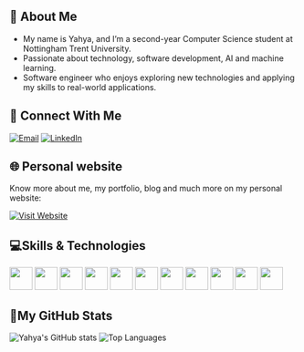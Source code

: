 ## 👦 About Me

- My name is Yahya, and I’m a second-year Computer Science student at Nottingham Trent University.
- Passionate about technology, software development, AI and machine learning.
- Software engineer who enjoys exploring new technologies and applying my skills to real-world applications.


## 🤝 Connect With Me
[![Email](https://img.shields.io/badge/Email-D14836?style=for-the-badge&logo=gmail&logoColor=white)](mailto:m.yahya@hotmail.it)
[![LinkedIn](https://img.shields.io/badge/LinkedIn-0077B5?style=for-the-badge&logo=linkedin&logoColor=white)](https://www.linkedin.com/in/yahya-limbada-3ba0021a0)


## 🌐 Personal website

Know more about me, my portfolio, blog and much more on my personal website:

[![Visit Website](https://img.shields.io/badge/Visit%20Website-007ACC?style=for-the-badge&logo=google-chrome&logoColor=white)](https://yourwebsite.com)

## 💻Skills & Technologies


<p align="left">
  <code><img height="40" src="https://img.shields.io/badge/AWS-232F3E?style=for-the-badge&logo=amazon-aws&logoColor=white"></code>
  <code><img height="40" src="https://img.shields.io/badge/Java-ED8B00?style=for-the-badge&logo=java&logoColor=white"></code>
  <code><img height="40" src="https://img.shields.io/badge/Python-3776AB?style=for-the-badge&logo=python&logoColor=white"></code>
  <code><img height="40" src="https://img.shields.io/badge/POSTgreSQL-4479A1?style=for-the-badge&logo=postegresql&logoColor=white"></code>
  <code><img height="40" src="https://img.shields.io/badge/-HTML5-E34F26?style=flat-square&logo=html5&logoColor=white"></code>
  <code><img height="40" src="https://img.shields.io/badge/-javascript-f7df1c?style=flat-square&logo=javascript&logoColor=black"></code>
  <code><img height="40" src="https://img.shields.io/badge/-Git-F05032?style=flat-square&logo=git&logoColor=white"></code>
  <code><img height="40" src="https://img.shields.io/badge/Visual%20Studio-5C2D91.svg?style=for-the-badge&logo=visual-studio&logoColor=white"></code>
  <code><img height="40" src="https://img.shields.io/badge/Linux-FCC624?style=for-the-badge&logo=linux&logoColor=black"></code>
  <code><img height="40" src="https://img.shields.io/badge/Visual%20Studio%20Code-0078d7.svg?style=for-the-badge&logo=visual-studio-code&logoColor=white"></code>
  <code><img height="40" src="https://img.shields.io/badge/C++-00599C?style=for-the-badge&logo=cplusplus&logoColor=white"></code>
</p>

## 🔰My GitHub Stats

![Yahya's GitHub stats](https://github-readme-stats.vercel.app/api?username=YahyaLimbo&show_icons=true&theme=radical)
![Top Languages](https://github-readme-stats.vercel.app/api/top-langs/?username=YahyaLimbo&layout=compact&theme=radical)
